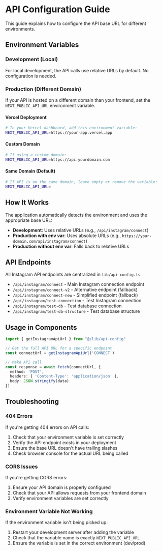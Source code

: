 # API Configuration Guide

This guide explains how to configure the API base URL for different environments.

## Environment Variables

### Development (Local)
For local development, the API calls use relative URLs by default. No configuration is needed.

### Production (Different Domain)
If your API is hosted on a different domain than your frontend, set the `NEXT_PUBLIC_API_URL` environment variable.

#### Vercel Deployment
```bash
# In your Vercel dashboard, add this environment variable:
NEXT_PUBLIC_API_URL=https://your-app.vercel.app
```

#### Custom Domain
```bash
# If using a custom domain:
NEXT_PUBLIC_API_URL=https://api.yourdomain.com
```

#### Same Domain (Default)
```bash
# If API is on the same domain, leave empty or remove the variable:
NEXT_PUBLIC_API_URL=
```

## How It Works

The application automatically detects the environment and uses the appropriate base URL:

- **Development**: Uses relative URLs (e.g., `/api/instagram/connect`)
- **Production with env var**: Uses absolute URLs (e.g., `https://your-domain.com/api/instagram/connect`)
- **Production without env var**: Falls back to relative URLs

## API Endpoints

All Instagram API endpoints are centralized in `lib/api-config.ts`:

- `/api/instagram/connect` - Main Instagram connection endpoint
- `/api/instagram/connect-v2` - Alternative endpoint (fallback)
- `/api/instagram/connect-new` - Simplified endpoint (fallback)
- `/api/instagram/test-connection` - Test Instagram connection
- `/api/instagram/test-db` - Test database connection
- `/api/instagram/test-db-structure` - Test database structure

## Usage in Components

```typescript
import { getInstagramApiUrl } from "@/lib/api-config"

// Get the full API URL for a specific endpoint
const connectUrl = getInstagramApiUrl('CONNECT')

// Make API call
const response = await fetch(connectUrl, {
  method: 'POST',
  headers: { 'Content-Type': 'application/json' },
  body: JSON.stringify(data)
})
```

## Troubleshooting

### 404 Errors
If you're getting 404 errors on API calls:

1. Check that your environment variable is set correctly
2. Verify the API endpoint exists in your deployment
3. Ensure the base URL doesn't have trailing slashes
4. Check browser console for the actual URL being called

### CORS Issues
If you're getting CORS errors:

1. Ensure your API domain is properly configured
2. Check that your API allows requests from your frontend domain
3. Verify environment variables are set correctly

### Environment Variable Not Working
If the environment variable isn't being picked up:

1. Restart your development server after adding the variable
2. Check that the variable name is exactly `NEXT_PUBLIC_API_URL`
3. Ensure the variable is set in the correct environment (dev/prod)
